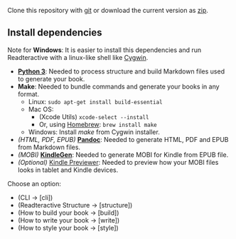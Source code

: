 Clone this repository with [git](https://git-scm.com/book/en/v2/Getting-Started-Installing-Git) or download the current version as [zip](https://github.com/Carleslc/Readteractive/releases).

## Install dependencies

Note for **Windows**: It is easier to install this dependencies and run Readteractive with a linux-like shell like [Cygwin](https://www.cygwin.com/install.html).

- [**Python 3**](https://www.python.org/downloads/): Needed to process structure and build Markdown files used to generate your book.
- **Make**: Needed to bundle commands and generate your books in any format.
    - Linux: `sudo apt-get install build-essential`
    - Mac OS:
        - (Xcode Utils) `xcode-select --install`
        - Or, using [Homebrew](https://brew.sh): `brew install make`
    - Windows: Install _make_ from Cygwin installer.
- _(HTML, PDF, EPUB)_ [**Pandoc**](https://pandoc.org/installing.html): Needed to generate HTML, PDF and EPUB from Markdown files.
- _(MOBI)_ [**KindleGen**](https://www.amazon.com/gp/feature.html?docId=1000765211): Needed to generate MOBI for Kindle from EPUB file.
- _(Optional)_ [Kindle Previewer](https://www.amazon.com/gp/feature.html?ie=UTF8&docId=1000765261): Needed to preview how your MOBI files looks in tablet and Kindle devices.

Choose an option:

- (CLI -> [cli])
- (Readteractive Structure -> [structure])
- (How to build your book -> [build])
- (How to write your book -> [write])
- (How to style your book -> [style])